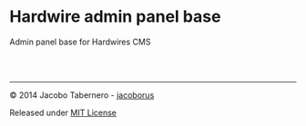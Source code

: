 Hardwire admin panel base
=========================

Admin panel base for Hardwires CMS

<br><br>

---

© 2014 Jacobo Tabernero - [jacoborus](https://github.com/jacoborus)

Released under [MIT License](https://raw.github.com/jacoborus/hardwire/master/LICENSE)